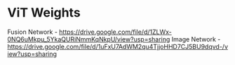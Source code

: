 # ViT Weights
Fusion Network - https://drive.google.com/file/d/1ZLWx-0NQ6uMkpu_5YkaQURiNmmKqNkpU/view?usp=sharing
Image Network - https://drive.google.com/file/d/1uFxU7AdWM2qu4TjjoHHD7CJ5BU9dqvd-/view?usp=sharing
